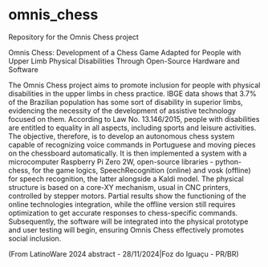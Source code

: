 # omnis_chess
Repository for the Omnis Chess project

Omnis Chess: Development of a Chess Game Adapted for People with Upper Limb Physical Disabilities Through Open-Source Hardware and Software

The Omnis Chess project aims to promote inclusion for people with physical disabilities in the upper limbs in chess practice. IBGE data shows that 3.7% of the Brazilian population has some sort of disability in superior limbs, evidencing the necessity of the development of assistive technology focused on them. According to Law No. 13.146/2015, people with disabilities are entitled to equality in all aspects, including sports and leisure activities. The objective, therefore, is to develop an autonomous chess system capable of recognizing voice commands in Portuguese and moving pieces on the chessboard automatically. It is then implemented a system with a microcomputer Raspberry Pi Zero 2W, open-source libraries - python-chess, for the game logics, SpeechRecognition (online) and vosk (offline) for speech recognition, the latter alongside a Kaldi model. The physical structure is based on a core-XY mechanism, usual in CNC printers, controlled by stepper motors. Partial results show the functioning of the online technologies integration, while the offline version still requires optimization to get accurate responses to chess-specific commands. Subsequently, the software will be integrated into the physical prototype and user testing will begin, ensuring Omnis Chess effectively promotes social inclusion.

(From LatinoWare 2024 abstract - 28/11/2024|Foz do Iguaçu - PR/BR)
